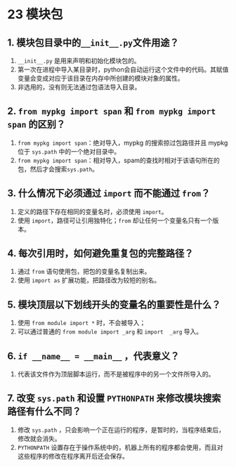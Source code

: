 # 23 模块包

## 1. 模块包目录中的`__init__.py`文件用途？
1. `__init__.py` 是用来声明和初始化模块包的。
2. 第一次在进程中导入某目录时，python会自动运行这个文件中的代码。其赋值变量会变成对应于该目录在内存中所创建的模块对象的属性。
3. 非选用的，没有则无法通过包语法导入目录。

## 2. `from mypkg import span` 和 `from mypkg import span` 的区别？
1. `from mypkg import span`：绝对导入，mypkg 的搜索掠过包路径并且 mypkg 位于 `sys.path` 中的一个绝对目录中。
2. `from mypkg import span`：相对导入，spam的查找时相对于该语句所在的包，然后才会搜索`sys.path`。

## 3. 什么情况下必须通过 `import` 而不能通过 `from`？
1. 定义的路径下存在相同的变量名时，必须使用 `import`。
2. 使用 `import`，路径可让引用独特化；`from` 却让任何一个变量名只有一个版本。

## 4. 每次引用时，如何避免重复包的完整路径？
1. 通过 `from` 语句使用包，把包的变量名复制出来。
2. 使用 `import as` 扩展功能，把路径改为较短的别名。


## 5. 模块顶层以下划线开头的变量名的重要性是什么？
1. 使用 `from module import *` 时，不会被导入；
2. 可以通过普通的 `from module import _arg` 和  `import  _arg` 导入。

## 6. `if __name__ = __main__` ，代表意义？
1. 代表该文件作为顶层脚本运行，而不是被程序中的另一个文件所导入的。


## 7. 改变 `sys.path` 和设置 `PYTHONPATH` 来修改模块搜索路径有什么不同？
1. 修改 `sys.path` ，只会影响一个正在运行的程序，是暂时的，当程序结束后，修改就会消失。
2. `PYTHONPATH` 设置存在于操作系统中的，机器上所有的程序都会使用，而且对这些程序的修改在程序离开后还会保存。







